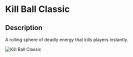 # Kill Ball Classic

## Description

A rolling sphere of deadly energy that kills players instantly.

![Kill Ball Classic](../../../.gitbook/assets/images/objects/gameplay/volumes/kill-ball-classic.png)

